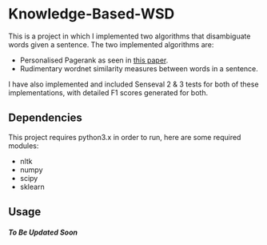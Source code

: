 # Knowledge-Based-WSD
This is a project in which I implemented two algorithms that disambiguate words given a sentence. The two implemented algorithms are:

* Personalised Pagerank as seen in [this paper](https://www.mitpressjournals.org/doi/full/10.1162/COLI_a_00164).
* Rudimentary wordnet similarity measures between words in a sentence.

I have also implemented and included Senseval 2 & 3 tests for both of these implementations, with detailed F1 scores generated for both.

## Dependencies
This project requires python3.x in order to run, here are some required modules:

* nltk
* numpy
* scipy
* sklearn



## Usage
##### To Be Updated Soon
